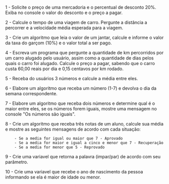 1 - Solicite o preço de uma mercadoria e o percentual de desconto 20%. Exiba no console o valor do desconto e o preço a pagar.


2 - Calcule o tempo de uma viagem de carro. Pergunte a distância a percorrer e a velocidade média esperada para a viagem.

3 - Crie um algoritmo que leia o valor de um jantar, calcule e informe o valor da taxa do garçom (10%) e o valor total a ser pago.

4 - Escreva um programa que pergunte a quantidade de km percorridos por um carro alugado pelo usuário, assim como a quantidade de dias pelos quais o carro foi alugado. Calcule o preço a pagar, sabendo que o carro custa 60,00 reais por dia e 0,15 centavos por km rodado.

5 - Receba do usuários 3 números e calcule a média entre eles.

6 - Elabore um algoritmo que receba um número (1-7) e devolva o dia da semana correspondente.

7 - Elabore um algoritmo que receba dois números e determine qual é o maior entre eles, se os números forem iguais, mostre uma mensagem no console "Os números são iguais".

8 - Crie um algoritmo que receba três notas de um aluno, calcule sua média e mostre as seguintes mensagens de acordo com cada situação:

        - Se a media for igual ou maior que 7 - Aprovado
        - Se a media for maior e igual a cinco e menor que 7 - Recuperação
        - Se a media for menor que 5 - Reprovado

9 - Crie uma variavel que retorna a palavra (impar/par) de acordo com seu parâmetro.

10 - Crie uma variavel que recebe o ano de nascimento da pessoa informando se ela é maior de idade ou menor.